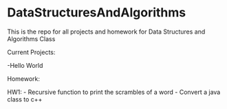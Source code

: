 # DataStructuresAndAlgorithms

This is the repo for all projects and homework for Data Structures and Algorithms Class

Current Projects:

  -Hello World

Homework:

  HW1:
    - Recursive function to print the scrambles of a word
    - Convert a java class to c++
    
